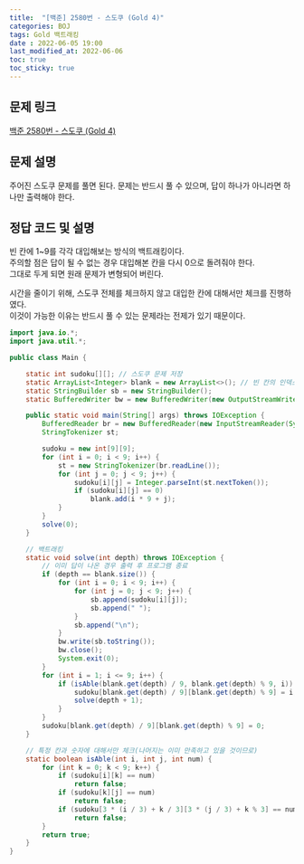 ```yaml
---
title:  "[백준] 2580번 - 스도쿠 (Gold 4)"
categories: BOJ
tags: Gold 백트래킹
date : 2022-06-05 19:00
last_modified_at: 2022-06-06
toc: true
toc_sticky: true
---
```


## 문제 링크

[백준 2580번 - 스도쿠 (Gold 4)](https://www.acmicpc.net/problem/2580)

## 문제 설명

주어진 스도쿠 문제를 풀면 된다. 문제는 반드시 풀 수 있으며, 답이 하나가 아니라면 하나만 출력해야 한다.

## 정답 코드 및 설명

빈 칸에 1~9를 각각 대입해보는 방식의 백트래킹이다.  
주의할 점은 답이 될 수 없는 경우 대입해본 칸을 다시 0으로 돌려줘야 한다.  
그대로 두게 되면 원래 문제가 변형되어 버린다.

시간을 줄이기 위해, 스도쿠 전체를 체크하지 않고 대입한 칸에 대해서만 체크를 진행하였다.  
이것이 가능한 이유는 반드시 풀 수 있는 문제라는 전제가 있기 때문이다.

```java
import java.io.*;
import java.util.*;

public class Main {

    static int sudoku[][]; // 스도쿠 문제 저장
    static ArrayList<Integer> blank = new ArrayList<>(); // 빈 칸의 인덱스 저장
    static StringBuilder sb = new StringBuilder();
    static BufferedWriter bw = new BufferedWriter(new OutputStreamWriter(System.out));

    public static void main(String[] args) throws IOException {
        BufferedReader br = new BufferedReader(new InputStreamReader(System.in));
        StringTokenizer st;

        sudoku = new int[9][9];
        for (int i = 0; i < 9; i++) {
            st = new StringTokenizer(br.readLine());
            for (int j = 0; j < 9; j++) {
                sudoku[i][j] = Integer.parseInt(st.nextToken());
                if (sudoku[i][j] == 0)
                    blank.add(i * 9 + j);
            }
        }
        solve(0);
    }

    // 백트래킹
    static void solve(int depth) throws IOException {
        // 이미 답이 나온 경우 출력 후 프로그램 종료
        if (depth == blank.size()) {
            for (int i = 0; i < 9; i++) {
                for (int j = 0; j < 9; j++) {
                    sb.append(sudoku[i][j]);
                    sb.append(" ");
                }
                sb.append("\n");
            }
            bw.write(sb.toString());
            bw.close();
            System.exit(0);
        }
        for (int i = 1; i <= 9; i++) {
            if (isAble(blank.get(depth) / 9, blank.get(depth) % 9, i)) {
                sudoku[blank.get(depth) / 9][blank.get(depth) % 9] = i;
                solve(depth + 1);
            }
        }
        sudoku[blank.get(depth) / 9][blank.get(depth) % 9] = 0;
    }

    // 특정 칸과 숫자에 대해서만 체크(나머지는 이미 만족하고 있을 것이므로)
    static boolean isAble(int i, int j, int num) {
        for (int k = 0; k < 9; k++) {
            if (sudoku[i][k] == num)
                return false;
            if (sudoku[k][j] == num)
                return false;
            if (sudoku[3 * (i / 3) + k / 3][3 * (j / 3) + k % 3] == num)
                return false;
        }
        return true;
    }
}
```

